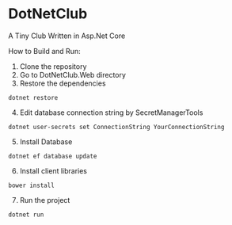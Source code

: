 # DotNetClub
A Tiny Club Written in Asp.Net Core

How to Build and Run:

1. Clone the repository
2. Go to DotNetClub.Web directory
3. Restore the dependencies
```
dotnet restore
```
4. Edit database connection string by SecretManagerTools
```
dotnet user-secrets set ConnectionString YourConnectionString
``` 
5. Install Database
```
dotnet ef database update
```
6. Install client libraries
```
bower install
```
7. Run the project
```
dotnet run
```